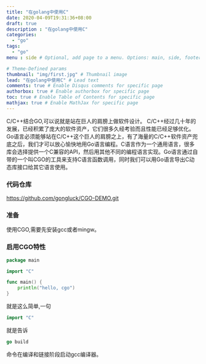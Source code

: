 ```yaml
---
title: "在golang中使用C"
date: 2020-04-09T19:31:36+08:00
draft: true
description : "在golang中使用C"
categories:
  - "go"
tags:
  - "go"
menu : side # Optional, add page to a menu. Options: main, side, footer

# Theme-Defined params
thumbnail: "img/first.jpg" # Thumbnail image
lead: "在golang中使用C" # Lead text
comments: true # Enable Disqus comments for specific page
authorbox: true # Enable authorbox for specific page
toc: true # Enable Table of Contents for specific page
mathjax: true # Enable MathJax for specific page
---
```


C/C++结合GO,可以说就是站在巨人的肩膀上做软件设计。
C/C++经过几十年的发展，已经积累了庞大的软件资产，它们很多久经考验而且性能已经足够优化。Go语言必须能够站在C/C++这个巨人的肩膀之上，有了海量的C/C++软件资产兜底之后，我们才可以放心愉快地用Go语言编程。C语言作为一个通用语言，很多库会选择提供一个C兼容的API，然后用其他不同的编程语言实现。Go语言通过自带的一个叫CGO的工具来支持C语言函数调用，同时我们可以用Go语言导出C动态库接口给其它语言使用。

<!--more-->

### 代码仓库
https://github.com/gongluck/CGO-DEMO.git

### 准备
使用CGO,需要先安装gcc或者mingw。

### 启用CGO特性
```GO
package main

import "C"

func main() {
	println("hello, cgo")
}
```
就是这么简单,一句
```GO
import "C"
```
就是告诉
```GO
go build
```
命令在编译和链接阶段启动gcc编译器。